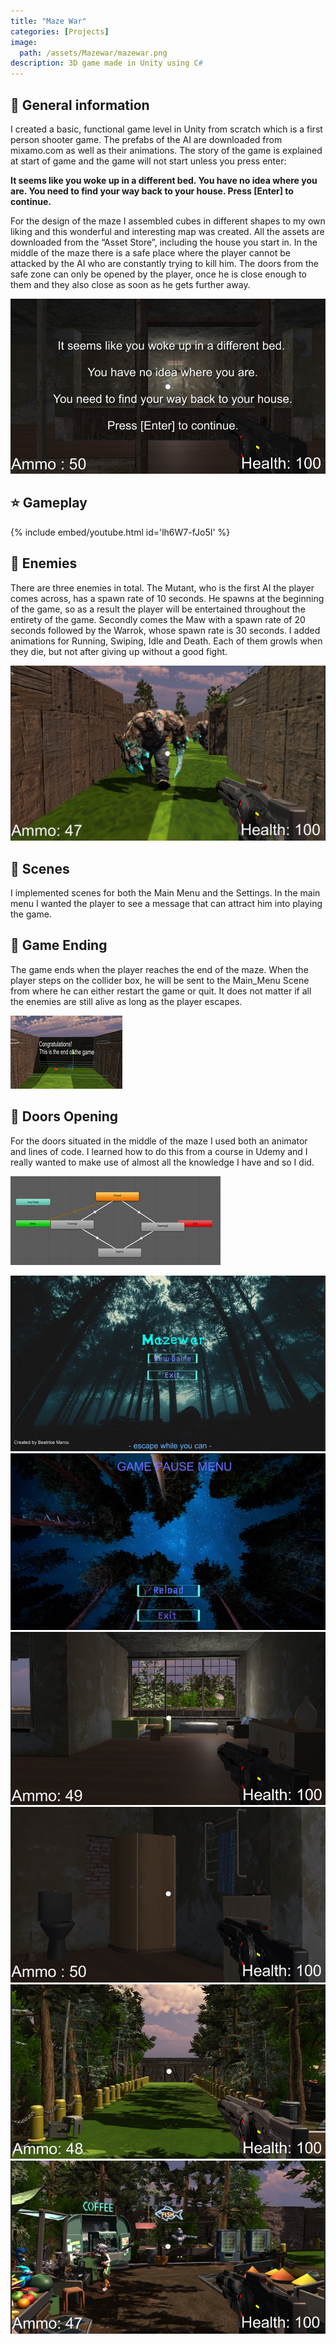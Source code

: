 ```yaml
---
title: "Maze War"
categories: [Projects]
image: 
  path: /assets/Mazewar/mazewar.png
description: 3D game made in Unity using C#
---
```


## 💎 General information

I created a basic, functional game level in Unity from scratch which is a first person shooter game. The prefabs of the AI are downloaded from mixamo.com as well as their animations. The story of the game is explained at start of game and the game will not start unless you press enter:

**It seems like you woke up in a different bed. You have no idea where you are. You need to find your way back to your house. Press [Enter] to continue.**

For the design of the maze I assembled cubes in different shapes to my own liking and this wonderful and interesting map was created. All the assets are downloaded from the “Asset Store”, including the house you start in. In the middle of the maze there is a safe place where the player cannot be attacked by the AI who are constantly trying to kill him. The doors from the safe zone can only be opened by the player, once he is close enough to them and they also close as soon as he gets further away.

![](../assets/Mazewar/mazewar1.png)

## ⭐ Gameplay

{% include embed/youtube.html id='lh6W7-fJo5I' %}

## 💫 Enemies

There are three enemies in total. The Mutant, who is the first AI the player comes across, has a spawn rate of 10 seconds. He spawns at the beginning of the game, so as a result the player will be entertained throughout the entirety of the game. Secondly comes the Maw with a spawn rate of 20 seconds followed by the Warrok, whose spawn rate is 30 seconds. I added animations for Running, Swiping,  Idle and Death. Each of them growls when they die, but not after giving up without a good fight.

![](../assets/Mazewar/mazewar2.png)

## 💫 Scenes

I implemented scenes for both the Main Menu and the Settings. In the main menu I wanted the player to see a message that can attract him into playing the game.

## 💫 Game Ending

The game ends when the player reaches the end of the maze. When the player steps on the collider box, he will be sent to the Main_Menu Scene from where he can either restart the game or quit. It does not matter if all the enemies are still alive as long as the player escapes. 

![](../assets/Mazewar/mazewar3.png)

## 💫 Doors Opening

For the doors situated in the middle of the maze I used both an animator and lines of code. I learned how to do this from a course in Udemy and I really wanted to make use of almost all the knowledge I have and so I did.

![](../assets/Mazewar/mazewar4.png)

![](../assets/Mazewar/mazewar5.png)
![](../assets/Mazewar/mazewar6.png)
![](../assets/Mazewar/mazewar7.png)
![](../assets/Mazewar/mazewar8.png)
![](../assets/Mazewar/mazewar9.png)
![](../assets/Mazewar/mazewar10.png)
